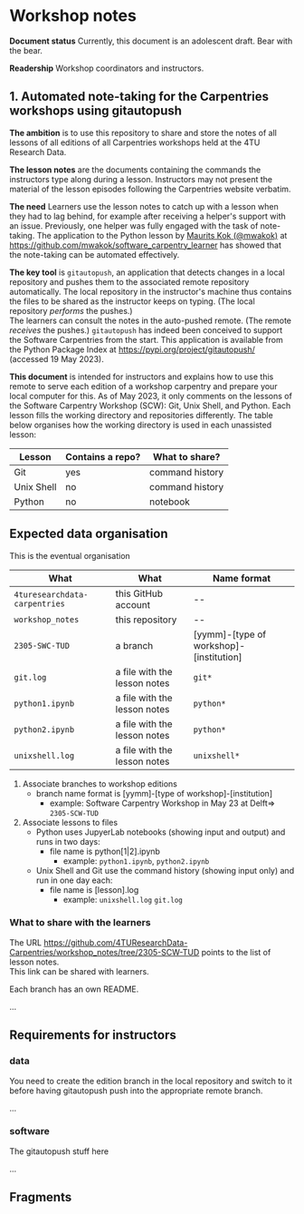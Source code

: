 # Workshop notes

**Document status** Currently, this document is an adolescent draft. Bear with the bear.

**Readership** Workshop coordinators and instructors.

## 1. Automated note-taking for the Carpentries workshops using gitautopush

**The ambition** is to use this repository to share and store the notes of all lessons of all editions of all Carpentries workshops held at the 4TU Research Data. 

**The lesson notes** are the documents containing the commands the instructors type along during a lesson. 
Instructors may not present the material of the lesson episodes following the Carpentries website verbatim.

**The need** Learners use the lesson notes to catch up with a lesson when they had to lag behind, for example after receiving a helper's support with an issue. 
Previously, one helper was fully engaged with the task of note-taking. 
The application to the Python lesson by [Maurits Kok (@mwakok)](https://github.com/mwakok) at https://github.com/mwakok/software_carpentry_learner has showed that the note-taking can be automated effectively.

**The key tool** is `gitautopush`, an application that detects changes in a local repository and pushes them to the associated remote repository automatically. 
The local repository in the instructor's machine thus contains the files to be shared as the instructor keeps on typing. 
(The local repository _performs_ the pushes.)  
The learners can consult the notes in the auto-pushed remote. 
(The remote _receives_ the pushes.) 
`gitautopush` has indeed been conceived to support the Software Carpentries from the start. 
This application is available from the Python Package Index at https://pypi.org/project/gitautopush/ (accessed 19 May 2023).

**This document** is intended for instructors and explains how to use this remote to serve each edition of a workshop carpentry and prepare your local computer for this. 
As of May 2023, it only comments on the lessons of the Software Carpentry Workshop (SCW): Git, Unix Shell, and Python.
Each lesson fills the working directory and repositories differently. 
The table below organises how the working directory is used in each unassisted lesson:

| Lesson | Contains a repo? | What to share? | 
|-------|------|------| 
| Git | yes | command history |
| Unix Shell  | no | command history |
| Python | no | notebook |

## Expected data organisation  

This is the eventual organisation

| What | What | Name format |
|-------|------|------|
| `4turesearchdata-carpentries`  | this GitHub account | -- |
| `workshop_notes` | this repository | -- |
| `2305-SWC-TUD` | a branch | \[yymm\]-\[type of workshop\]-\[institution\] |
| `git.log`       | a file with the lesson notes | `git*` |
| `python1.ipynb` | a file with the lesson notes | `python*` |
| `python2.ipynb` | a file with the lesson notes | `python*` |
| `unixshell.log` | a file with the lesson notes | `unixshell*` |




1. Associate branches to workshop editions
    * branch name format is \[yymm\]-\[type of workshop\]-\[institution\]
      * example: Software Carpentry Workshop in May 23 at Delft=> `2305-SCW-TUD`   
2. Associate lessons to files
    * Python uses JupyerLab notebooks (showing input and output) and runs in two days:
      * file name is python\[1|2\].ipynb
        * example: `python1.ipynb`, `python2.ipynb` 
    * Unix Shell and Git use the command history (showing input only) and run in one day each:  
      * file name is \[lesson\].log  
        * example: `unixshell.log` `git.log` 



### What to share with the learners

The URL https://github.com/4TUResearchData-Carpentries/workshop_notes/tree/2305-SCW-TUD points to the list of lesson notes.  
This link can be shared with learners. 

Each branch has an own README.

...

## Requirements for instructors

### data

You need to create the edition branch in the local repository
and switch to it before having gitautopush push into the appropriate remote branch.

...

### software

The gitautopush stuff here

...


## Fragments


